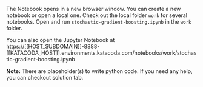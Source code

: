 The Notebook opens in a new browser window. You can create a new notebook or open a local one. Check out the local folder `work` for several notebooks. Open and run `stochastic-gradient-boosting.ipynb` in the `work` folder.

You can also open the Jupyter Notebook at https://[[HOST_SUBDOMAIN]]-8888-[[KATACODA_HOST]].environments.katacoda.com/notebooks/work/stochastic-gradient-boosting.ipynb

**Note:**
There are placeholder(s) to write python code. If you need any help, you can checkout solution tab.